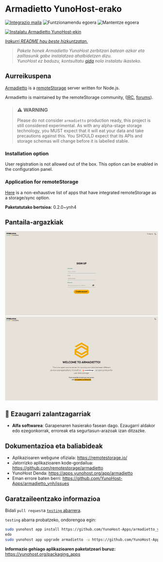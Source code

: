 <!--
Ohart ongi: README hau automatikoki sortu da <https://github.com/YunoHost/apps/tree/master/tools/readme_generator>ri esker
EZ editatu eskuz.
-->

# Armadietto YunoHost-erako

[![Integrazio maila](https://dash.yunohost.org/integration/armadietto.svg)](https://dash.yunohost.org/appci/app/armadietto) ![Funtzionamendu egoera](https://ci-apps.yunohost.org/ci/badges/armadietto.status.svg) ![Mantentze egoera](https://ci-apps.yunohost.org/ci/badges/armadietto.maintain.svg)

[![Instalatu Armadietto YunoHost-ekin](https://install-app.yunohost.org/install-with-yunohost.svg)](https://install-app.yunohost.org/?app=armadietto)

*[Irakurri README hau beste hizkuntzatan.](./ALL_README.md)*

> *Pakete honek Armadietto YunoHost zerbitzari batean azkar eta zailtasunik gabe instalatzea ahalbidetzen dizu.*  
> *YunoHost ez baduzu, kontsultatu [gida](https://yunohost.org/install) nola instalatu ikasteko.*

## Aurreikuspena

[Armadietto](https://github.com/remotestorage/armadietto/) is a [remoteStorage](https://remotestorage.io) server written for Node.js.

Armadietto is maintained by the remoteStorage community, ([IRC](https://web.libera.chat/#remotestorage), [forums](https://community.remotestorage.io/)).

> ### :warning: WARNING
> Please do not consider `armadietto` production ready, this project is still
> considered experimental.  As with any alpha-stage storage technology, you
> MUST expect that it will eat your data and take precautions against this. You
> SHOULD expect that its APIs and storage schemas will change before it is
> labelled stable.

### Installation option 

User registration is not allowed out of the box.
This option can be enabled in the configuration panel.

### Application for remoteStorage

[Here](https://remotestorage.io/apps/) is a non-exhaustive list of apps that have integrated remoteStorage as a storage/sync option.


**Paketatutako bertsioa:** 0.2.0~ynh4

## Pantaila-argazkiak

![Armadietto(r)en pantaila-argazkia](./doc/screenshots/armadietto-signup.png)
![Armadietto(r)en pantaila-argazkia](./doc/screenshots/armadietto-welcome.png)

## :red_circle: Ezaugarri zalantzagarriak

- **Alfa softwarea**: Garapenaren hasierako fasean dago. Ezaugarri aldakor edo ezegonkorrak, erroreak eta segurtasun-arazoak izan ditzazke.

## Dokumentazioa eta baliabideak

- Aplikazioaren webgune ofiziala: <https://remotestorage.io/>
- Jatorrizko aplikazioaren kode-gordailua: <https://github.com/remotestorage/armadietto>
- YunoHost Denda: <https://apps.yunohost.org/app/armadietto>
- Eman errore baten berri: <https://github.com/YunoHost-Apps/armadietto_ynh/issues>

## Garatzaileentzako informazioa

Bidali `pull request`a [`testing` abarrera](https://github.com/YunoHost-Apps/armadietto_ynh/tree/testing).

`testing` abarra probatzeko, ondorengoa egin:

```bash
sudo yunohost app install https://github.com/YunoHost-Apps/armadietto_ynh/tree/testing --debug
edo
sudo yunohost app upgrade armadietto -u https://github.com/YunoHost-Apps/armadietto_ynh/tree/testing --debug
```

**Informazio gehiago aplikazioaren paketatzeari buruz:** <https://yunohost.org/packaging_apps>
